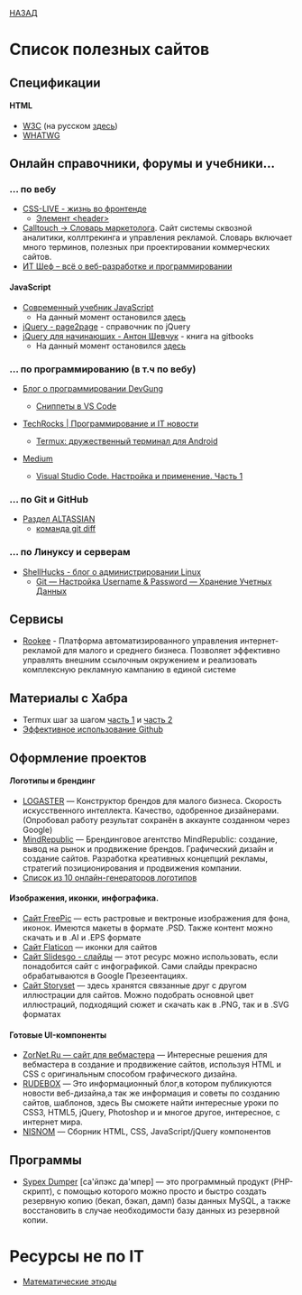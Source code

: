 [НАЗАД](README.md)
# Список полезных сайтов

## Спецификации

#### HTML

- [W3C](https://www.w3.org/) (на русском [здесь](https://w3c.org.ru/index.html))
- [WHATWG](https://html.spec.whatwg.org/)

## Онлайн справочники, форумы и учебники...

### ... по вебу

- [CSS-LIVE - жизнь во фронтенде](https://css-live.ru/)
  - [Элемент \<header\>](https://css-live.ru/articles/element-header.html)
- [Calltouch -> Словарь маркетолога](https://www.calltouch.ru/glossary/). Сайт системы сквозной аналитики, коллтрекинга и управления рекламой. Словарь включает много терминов, полезных при проектировании коммерческих сайтов.
- [ИТ Шеф – всё о веб-разработке и программировании](https://itchief.ru/)

#### JavaScript
- [Современный учебник JavaScript](https://learn.javascript.ru/)
  - На данный момент остановился [здесь](https://learn.javascript.ru/alert-prompt-confirm)
- [jQuery - page2page](http://jquery.page2page.ru/index.php5/%D0%97%D0%B0%D0%B3%D0%BB%D0%B0%D0%B2%D0%BD%D0%B0%D1%8F_%D1%81%D1%82%D1%80%D0%B0%D0%BD%D0%B8%D1%86%D0%B0) - справочник по jQuery
- [jQuery для начинающих - Антон Шевчук](https://antonshevchuk.gitbooks.io/jquery-for-beginners/content/) - книга на gitbooks
  - На данный момент остановился [здесь](https://antonshevchuk.gitbooks.io/jquery-for-beginners/content/0_html_css_javascript/javascript-introduction.html)


### ... по программированию (в т.ч по вебу)

- [Блог о программировании DevGung](https://dev-gang.ru/)
  - [Сниппеты в VS Code](https://dev-gang.ru/article/fragmenty-koda-vs-of3zdc2f54/)

- [TechRocks | Программирование и IT новости](https://techrocks.ru/)
  - [Termux: дружественный терминал для Android](https://techrocks.ru/2019/07/01/termux-android-friendly-terminal/)
- [Medium](https://medium.com/)
  - [Visual Studio Code. Настройка и применение. Часть 1](https://medium.com/@p1t1ch/visual-studio-code-%D0%BD%D0%B0%D1%81%D1%82%D1%80%D0%BE%D0%B9%D0%BA%D0%B0-%D0%B8-%D0%BF%D1%80%D0%B8%D0%BC%D0%B5%D0%BD%D0%B5%D0%BD%D0%B8%D0%B5-%D1%87%D0%B0%D1%81%D1%82%D1%8C-1-7f1a26806522#e589)

### ... по Git и GitHub

- [Раздел ALTASSIAN](https://www.atlassian.com/ru/git/tutorials)
  - [команда git diff](https://www.atlassian.com/ru/git/tutorials/saving-changes/git-diff)

### ... по Линуксу и серверам

- [ShellHucks - блог о администрировании Linux](https://www.shellhacks.com/ru/)
  - [Git — Настройка Username & Password — Хранение Учетных Данных](https://www.shellhacks.com/ru/git-config-username-password-store-credentials/)
  
## Сервисы
- [Rookee](https://wiki.rookee.ru/) - Платформа автоматизированного управления интернет-рекламой для малого и среднего бизнеса. Позволяет эффективно управлять внешним ссылочным окружением и реализовать комплексную рекламную кампанию в единой системе

## Материалы с Хабра
- Termux шаг за шагом [часть 1](https://habr.com/ru/post/444950/) и [часть 2](https://habr.com/ru/post/445868/)
- [Эффективное использование Github](https://habr.com/ru/company/2gis/blog/306166/)

## Оформление проектов
#### Логотипы и брендинг
- [LOGASTER](https://www.logaster.ru/) — Конструктор брендов для малого бизнеса. Скорость искусственного интеллекта. Качество, одобренное дизайнерами. (Опробовал работу результат сохранён в аккаунте созданном через Google)
- [MindRepublic](https://mindrepublic.ru/) — Брендинговое агентство MindRepublic: создание, вывод на рынок и продвижение брендов. Графический дизайн и создание сайтов. Разработка креативных концепций рекламы, стратегий позиционирования и продвижения компании.
- [Список из 10 онлайн-генераторов логотипов](https://artismedia.by/blog/10-logo-generator/)

#### Изображения, иконки, инфографика.
- [Сайт FreePic](https://ru.freepik.com/home) — есть растровые и вектроные изображения для фона, иконок. Имеются макеты в формате .PSD. Также контент можно скачать и в .AI и .EPS формате
- [Сайт Flaticon](https://flaticon.com/) — иконки для сайтов
- [Сайт Slidesgo - слайды](https://slidesgo.com/) — этот ресурс можно использовать, если понадобится сайт с инфографикой. Сами слайды прекрасно обрабатываются в Google Презеентациях.
- [Сайт Storyset](https://storyset.com/) — здесь хранятся связанные друг с другом иллюстрации для сайтов. Можно подобрать основной цвет иллюстраций, подходящий сюжет и скачать как в .PNG, так и в .SVG форматах

#### Готовые UI-компоненты
- [ZorNet.Ru — сайт для вебмастера](http://zornet.ru/) — Интересные решения для вебмастера в создание и продвижение сайтов, используя HTML и CSS с оригинальным способом графического дизайна.
- [RUDEBOX](https://www.rudebox.org.ua/) — Это информационный блог,в котором публикуются новости веб-дизайна,а так же информация и советы по созданию сайтов, шаблонов, здесь Вы сможете найти интересные уроки по CSS3, HTML5, jQuery, Photoshop и и многое другое, интересное, с интернет мира.
- [NISNOM](https://nisnom.com/) — Сборник HTML, CSS, JavaScript/jQuery компонентов


## Программы
- [Sypex Dumper](https://sypex.net/ru/products/dumper/features/) [са'йпэкс да'мпер] — это программный продукт (PHP-скрипт), с помощью которого можно просто и быстро создать резервную копию (бекап, бэкап, дамп) базы данных MySQL, а также восстановить в случае необходимости базу данных из резервной копии.

# Ресурсы не по IT
- [Математические этюды](https://etudes.ru/)
